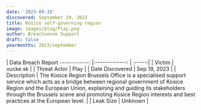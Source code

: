 ```yaml
---
date: '2023-09-19'
discovered: September 19, 2023
title: Košice self-governing region
image: images/blog/Play.png
author: Breachsense Support
draft: false
yearmonths: 2023/september
---
```



| Data Breach Report
------------:     |:-------------:    | :-----:|
| Victim      | vucke.sk      | 
| Threat Actor      | Play      | 
| Date Discovered      | Sep 19, 2023      | 
| Description      | The Kosice Region Brussels Office is a specialised support service which acts as a bridge between regional government of Kosice Region and the European Union, explaining and guiding its stakeholders through the Brussels scene and promoting Kosice Region interests and best practices at the European level.      | 
| Leak Size      | Unknown      | 


